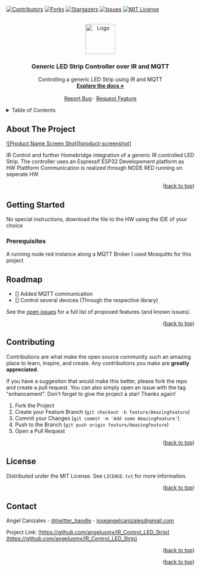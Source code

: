 <div id="top"></div>
<!--
*** Thanks for checking out the Best-README-Template. If you have a suggestion
*** that would make this better, please fork the repo and create a pull request
*** or simply open an issue with the tag "enhancement".
*** Don't forget to give the project a star!
*** Thanks again! Now go create something AMAZING! :D
-->



<!-- PROJECT SHIELDS -->
<!--
*** I'm using markdown "reference style" links for readability.
*** Reference links are enclosed in brackets [ ] instead of parentheses ( ).
*** See the bottom of this document for the declaration of the reference variables
*** for contributors-url, forks-url, etc. This is an optional, concise syntax you may use.
*** https://www.markdownguide.org/basic-syntax/#reference-style-links
-->
[![Contributors][contributors-shield]][contributors-url]
[![Forks][forks-shield]][forks-url]
[![Stargazers][stars-shield]][stars-url]
[![Issues][issues-shield]][issues-url]
[![MIT License][license-shield]][license-url]



<!-- PROJECT LOGO -->
<br />
<div align="center">
  <a href="https://github.com/angelusmx/IR_Control_LED_Strip">
    <img src="images/logo.png" alt="Logo" width="80" height="80">
  </a>

<h3 align="center">Generic LED Strip Controller over IR and MQTT</h3>

  <p align="center">
    Controlling a generic LED Strip using IR and MQTT
    <br />
    <a href="https://github.com/angelusmx/IR_Control_LED_Strip"><strong>Explore the docs »</strong></a>
    <br />
    <br />
    <a href="https://github.com/angelusmx/IR_Control_LED_Strip/issues">Report Bug</a>
    ·
    <a href="https://github.com/angelusmx/IR_Control_LED_Strip/issues">Request Feature</a>
  </p>
</div>



<!-- TABLE OF CONTENTS -->
<details>
  <summary>Table of Contents</summary>
  <ol>
    <li>
      <a href="#about-the-project">About The Project</a>
    </li>
    <li>
      <a href="#getting-started">Getting Started</a>
    </li>
    <li><a href="#roadmap">Roadmap</a></li>
    <li><a href="#contributing">Contributing</a></li>
    <li><a href="#license">License</a></li>
    <li><a href="#contact">Contact</a></li>
  </ol>
</details>



<!-- ABOUT THE PROJECT -->
## About The Project

[![Product Name Screen Shot][product-screenshot]](https://example.com)

IR Control and further Homebridge integration of a generic IR controlled LED Strip.
The controller uses an Espressif ESP32 Developement platform as HW Plattform
Communication is realized through NODE RED running on seperate HW

<p align="right">(<a href="#top">back to top</a>)</p>


<!-- GETTING STARTED -->
## Getting Started

No special instructions, download the file to the HW using the IDE of your choice

### Prerequisites

A running node red instance along a MQTT Broker
I used Mosquitto for this project

<!-- ROADMAP -->
## Roadmap

- [] Added MQTT communication
- [] Control several devices (Through the respective library)

See the [open issues](https://github.com/angelusmx/IR_Control_LED_Strip/issues) for a full list of proposed features (and known issues).

<p align="right">(<a href="#top">back to top</a>)</p>



<!-- CONTRIBUTING -->
## Contributing

Contributions are what make the open source community such an amazing place to learn, inspire, and create. Any contributions you make are **greatly appreciated**.

If you have a suggestion that would make this better, please fork the repo and create a pull request. You can also simply open an issue with the tag "enhancement".
Don't forget to give the project a star! Thanks again!

1. Fork the Project
2. Create your Feature Branch (`git checkout -b feature/AmazingFeature`)
3. Commit your Changes (`git commit -m 'Add some AmazingFeature'`)
4. Push to the Branch (`git push origin feature/AmazingFeature`)
5. Open a Pull Request

<p align="right">(<a href="#top">back to top</a>)</p>



<!-- LICENSE -->
## License

Distributed under the MIT License. See `LICENSE.txt` for more information.

<p align="right">(<a href="#top">back to top</a>)</p>



<!-- CONTACT -->
## Contact

Angel Canizales - [@twitter_handle](https://twitter.com/twitter_handle) - joseangelcanizales@gmail.com

Project Link: [https://github.com/angelusmx/IR_Control_LED_Strip](https://github.com/angelusmx/IR_Control_LED_Strip)

<p align="right">(<a href="#top">back to top</a>)</p>



<p align="right">(<a href="#top">back to top</a>)</p>



<!-- MARKDOWN LINKS & IMAGES -->
<!-- https://www.markdownguide.org/basic-syntax/#reference-style-links -->
[contributors-shield]: https://img.shields.io/github/contributors/angelusmx/IR_Control_LED_Strip.svg?style=for-the-badge
[contributors-url]: https://github.com/angelusmx/IR_Control_LED_Strip/graphs/contributors
[forks-shield]: https://img.shields.io/github/forks/angelusmx/IR_Control_LED_Strip.svg?style=for-the-badge
[forks-url]: https://github.com/angelusmx/IR_Control_LED_Strip/network/members
[stars-shield]: https://img.shields.io/github/stars/angelusmx/IR_Control_LED_Strip.svg?style=for-the-badge
[stars-url]: https://github.com/angelusmx/IR_Control_LED_Strip/stargazers
[issues-shield]: https://img.shields.io/github/issues/angelusmx/IR_Control_LED_Strip.svg?style=for-the-badge
[issues-url]: https://github.com/angelusmx/IR_Control_LED_Strip/issues
[license-shield]: https://img.shields.io/github/license/angelusmx/IR_Control_LED_Strip.svg?style=for-the-badge
[license-url]: https://github.com/angelusmx/IR_Control_LED_Strip/blob/master/LICENSE.txt
[linkedin-shield]: https://img.shields.io/badge/-LinkedIn-black.svg?style=for-the-badge&logo=linkedin&colorB=555
[linkedin-url]: https://linkedin.com/in/linkedin_username
